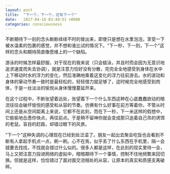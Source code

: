 ```yaml
---
layout: post
title:  "下一个，下一个，还有下一个"
date:   2017-04-16 03:49:51 +0000
categories: consciousness
---
```

不断期待下一刻的念头断断续续不时的冒出来，即使只是想在水里泡泡，享受一下被水温柔的包裹的感觉，并不想和谁比试的情况下。“下一秒，下一刻，下一个”这样的念头和期待简直像思维上的一个缺陷。

游泳的时候怎样最舒服，对于现在的我来说（只会蛙泳，并且时而会因为无意识地追求速度而失去协调），就是注意力恰好没有分散，完完全全地感受到身体在水中上下移动时水的浮力的变化，然后准确地乘着这变化的浮力往前游去。水的波动和身体的窜动节奏一致时是最轻松的，轻轻借力就足够了，这时候完全地感受到肉体，于是一丝淡淡的愉悦从身体慢慢蔓延开来。

在这个过程中，不断张望着远处，张望着下一个什么东西这种在心底蠢蠢欲动的暗流往往会破坏愉悦的感受和从容的节奏。仿佛有什么好事在前方等着你，不管从时间上还是从空间距离上来说，它都不在此刻，而在下一秒，下一米这样的假想中，它偷偷地怂恿你快点，再往前点。于是稍不留神你就会变成那只追着自己吊的诱饵的老鼠。盲目的赶路，却错过眼下的风景。

“下一个”这种失调的心理现在已经到处泛滥了。朋友一起出去聚会吃饭也会看到不断有人拿起手机点一点，刷一刷。心不在焉，似乎丢了什么东西在手机里，隔一会就要去找找，不找就会错过什么似的。很多人都是这样，在此刻的现实里待一会，马上又把注意力投进网络的虚拟中，暗暗期待下一个事情，控制不住地频繁来回切换。但就是这样，恰恰错过了面对面交流相处的从容，让原本的真实和质感支离破碎。
<p style="text-align: left;"></p>